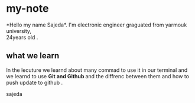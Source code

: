 # my-note
<p>*Hello my name Sajeda*.
I'm electronic engineer graguated from yarmouk university,<br>24years old .</p>
 
## what we learn
<p>In the lecuture we learnd about many commad to use it in our terminal and we learnd to use 
<b>Git and Github </b>and the diffrenc between them and how to push update to github .</p> 

sajeda 